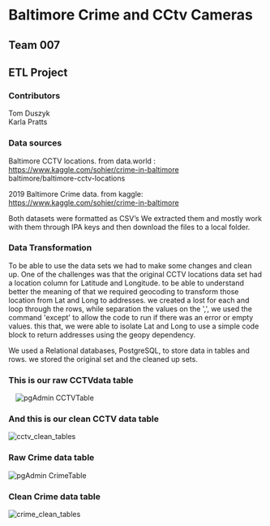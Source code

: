 # Baltimore Crime and CCtv Cameras

## Team 007 <br/>
## ETL Project

### Contributors
Tom Duszyk<br/>
Karla Pratts

### Data sources

Baltimore CCTV locations. from data.world : <br/>
https://www.kaggle.com/sohier/crime-in-baltimore <br/>
baltimore/baltimore-cctv-locations

2019 Baltimore Crime data. from kaggle:<br/>
 https://www.kaggle.com/sohier/crime-in-baltimore 

Both datasets were formatted as CSV’s 
We extracted them and mostly work with them through IPA keys and then download the files to a local folder.

### Data Transformation
To be able to use the data sets we had to make some changes and clean up.
One of the challenges was that the original CCTV locations data set had a location column for Latitude and Longitude.
to be able to understand better the meaning of that we required geocoding to transform those location from Lat and Long to addresses.
we created a lost for each and loop through the rows, while separation the values on the ',', we used the command 'except' to allow the code to run if there was an error or empty values.
this that, we were able to isolate Lat and Long to use a simple code block to return addresses using the geopy dependency.

We used a Relational databases, PostgreSQL, to store data in tables and rows. we stored the original set and the cleaned up sets.

### This is our raw CCTVdata table
 ![pgAdmin CCTVTable](https://user-images.githubusercontent.com/46768393/61580745-2b2a4780-aae3-11e9-9d0b-6d47ba59f5ed.png)

### And this is our clean CCTV data table
  ![cctv_clean_tables](https://user-images.githubusercontent.com/46768393/61580606-24e79b80-aae2-11e9-9324-c93762233e9c.png)

### Raw Crime data table
 ![pgAdmin CrimeTable](https://user-images.githubusercontent.com/46768393/61580772-5f056d00-aae3-11e9-90ec-2948cfe1b2b9.png)

### Clean Crime data table
 ![crime_clean_tables](https://user-images.githubusercontent.com/46768393/61580776-6cbaf280-aae3-11e9-93d4-95a17b208d46.png)
